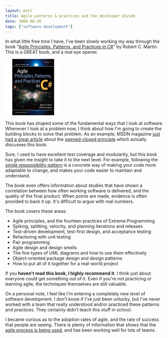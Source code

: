 ```yaml
---
layout: post
title: Agile patterns & practices and the developer divide
date: 2008-06-20
tags: ["software-development"]
---
```


In what little free time I have, I've been slowly working my way through the book "[Agile Principles, Patterns, and Practices in C#](http://www.amazon.com/dp/product/0131857258/?tag=ytechie-20&linkCode=asn&amp;creativeASIN=0131857258)" by Robert C. Martin. This is a GREAT book, and a real eye opener.

![image](image2.png) 

This book has shaped some of the fundamental ways that I look at software. Whenever I look at a problem now, I think about how I'm going to create the building blocks to solve that problem. As an example, MSDN magazine [just had a great article](http://msdn.microsoft.com/en-us/magazine/cc546578.aspx) about the [opened-closed principle](http://en.wikipedia.org/wiki/Open/closed_principle) which actually discusses this book.

Sure, I used to have excellent test coverage and modularity, but this book has given me insight to take it to the next level. For example, following the [single responsibility pattern](http://davidhayden.com/blog/dave/archive/2005/05/29/1066.aspx) is a concrete way of making your code more adaptable to change, and makes your code easier to maintain and understand.

The book even offers information about studies that have shown a correlation between how often working software is delivered, and the quality of the final product. When points are made, evidence is often provided to back it up. It's difficult to argue with real numbers.

The book covers these areas:

*   Agile principles, and the fourteen practices of Extreme Programming
*   Spiking, splitting, velocity, and planning iterations and releases
*   Test-driven development, test-first design, and acceptance testing
*   Refactoring with unit testing
*   Pair programming
*   Agile design and design smells
*   The five types of UML diagrams and how to use them effectively
*   Object-oriented package design and design patterns
*   How to put all of it together for a real-world project  

If you **haven't read this book, I highly recommend it**. I think just about everyone could get something out of it. Even if you're not practicing or learning agile, the techniques themselves are still valuable.

On a personal note, I feel like I'm entering a completely new level of software development. I don't know if I've just been unlucky, but I've never worked with a team that really understood and/or practiced these patterns and practices. They certainly didn't teach this stuff in school.

I became curious as to the adoption rates of agile, and the rate of success that people are seeing. There is plenty of information that shows that the [agile process _is_ being used](http://www.agilemodeling.com/essays/proof.htm), and has been working well for lots of teams.